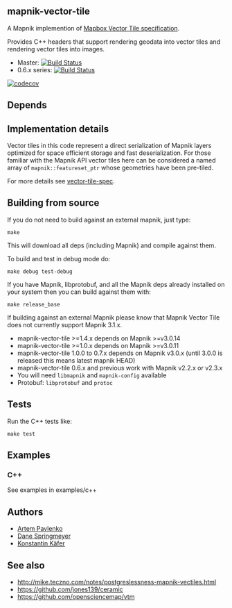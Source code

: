 ## mapnik-vector-tile

A Mapnik implemention of [Mapbox Vector Tile specification](https://github.com/mapbox/vector-tile-spec).

Provides C++ headers that support rendering geodata into vector tiles and rendering vector tiles into images.

 - Master: [![Build Status](https://travis-ci.org/mapbox/mapnik-vector-tile.svg?branch=master)](https://travis-ci.org/mapbox/mapnik-vector-tile)
 - 0.6.x series: [![Build Status](https://secure.travis-ci.org/mapbox/mapnik-vector-tile.svg?branch=0.6.x)](http://travis-ci.org/mapbox/mapnik-vector-tile)

[![codecov](https://codecov.io/gh/mapbox/mapnik-vector-tile/branch/master/graph/badge.svg)](https://codecov.io/gh/mapbox/mapnik-vector-tile)

## Depends

## Implementation details

Vector tiles in this code represent a direct serialization of Mapnik layers optimized for space efficient storage and fast deserialization. For those familiar with the Mapnik API vector tiles here can be considered a named array of `mapnik::featureset_ptr` whose geometries have been pre-tiled.

For more details see [vector-tile-spec](https://github.com/mapbox/vector-tile-spec).

## Building from source

If you do not need to build against an external mapnik, just type:

    make

This will download all deps (including Mapnik) and compile against them.

To build and test in debug mode do:

    make debug test-debug

If you have Mapnik, libprotobuf, and all the Mapnik deps already installed on your system then you can build against them with:

    make release_base

If building against an external Mapnik please know that Mapnik Vector Tile does not currently support Mapnik 3.1.x.

 - mapnik-vector-tile >=1.4.x depends on Mapnik >=v3.0.14
 - mapnik-vector-tile >=1.0.x depends on Mapnik >=v3.0.11
 - mapnik-vector-tile 1.0.0 to 0.7.x depends on Mapnik v3.0.x (until 3.0.0 is released this means latest mapnik HEAD)
 - mapnik-vector-tile 0.6.x and previous work with Mapnik v2.2.x or v2.3.x
 - You will need `libmapnik` and `mapnik-config` available
 - Protobuf: `libprotobuf` and `protoc`


## Tests

Run the C++ tests like:

    make test

## Examples

### C++

See examples in examples/c++

## Authors

- [Artem Pavlenko](https://github.com/artemp)
- [Dane Springmeyer](https://github.com/springmeyer)
- [Konstantin Käfer](https://github.com/kkaefer)

## See also

- http://mike.teczno.com/notes/postgreslessness-mapnik-vectiles.html
- https://github.com/jones139/ceramic
- https://github.com/opensciencemap/vtm
